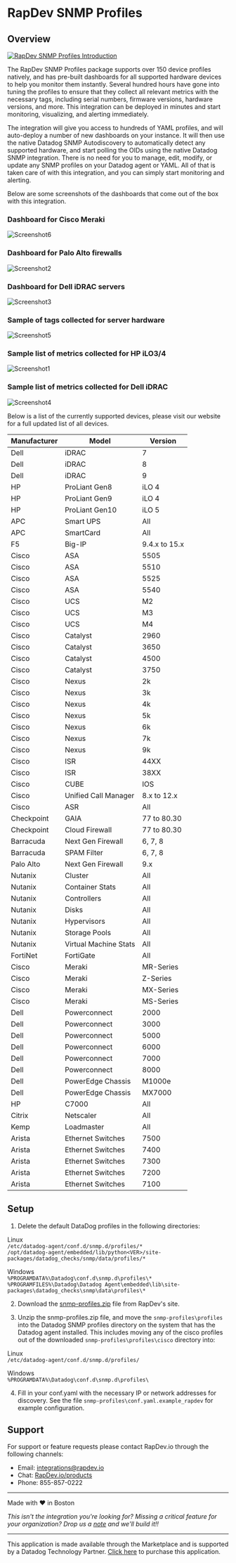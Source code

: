 # RapDev SNMP Profiles
## Overview

[![RapDev SNMP Profiles Introduction](https://raw.githubusercontent.com/DataDog/marketplace/master/rapdev-snmp-profiles/images/video.png)](https://www.youtube.com/watch?v=SVT9hqV7aD4&list=PLa2zzueYDhHrjODIXryBX_RakQIL6nmOh)

The RapDev SNMP Profiles package supports over 150 device profiles natively, and has pre-built dashboards for all supported hardware devices to help you monitor them instantly. Several hundred hours have gone into tuning the profiles to ensure that they collect all relevant metrics with the necessary tags, including serial numbers, firmware versions, hardware versions, and more. This integration can be deployed in minutes and start monitoring, visualizing, and alerting immediately.

The integration will give you access to hundreds of YAML profiles, and will auto-deploy a number of new dashboards on your instance. It will then use the native Datadog SNMP Autodiscovery to automatically detect any supported hardware, and start polling the OIDs using the native Datadog SNMP integration.
There is no need for you to manage, edit, modify, or update any SNMP profiles on your Datadog agent or YAML. All of that is taken care of with this integration, and you can simply start monitoring and alerting.

Below are some screenshots of the dashboards that come out of the box with this integration.

### Dashboard for Cisco Meraki
![Screenshot6](https://raw.githubusercontent.com/DataDog/marketplace/master/rapdev-snmp-profiles/images/6.png)

### Dashboard for Palo Alto firewalls
![Screenshot2](https://raw.githubusercontent.com/DataDog/marketplace/master/rapdev-snmp-profiles/images/2.png)

### Dashboard for Dell iDRAC servers
![Screenshot3](https://raw.githubusercontent.com/DataDog/marketplace/master/rapdev-snmp-profiles/images/3.png)

### Sample of tags collected for server hardware
![Screenshot5](https://raw.githubusercontent.com/DataDog/marketplace/master/rapdev-snmp-profiles/images/5.png)

### Sample list of metrics collected for HP iLO3/4
![Screenshot1](https://raw.githubusercontent.com/DataDog/marketplace/master/rapdev-snmp-profiles/images/1.png)

### Sample list of metrics collected for Dell iDRAC
![Screenshot4](https://raw.githubusercontent.com/DataDog/marketplace/master/rapdev-snmp-profiles/images/4.png)

Below is a list of the currently supported devices, please visit our website for a full updated list of all devices.

| Manufacturer | Model                 | Version       |
| ------------ | --------------------- | ------------- |
| Dell         | iDRAC                 | 7             |
| Dell         | iDRAC                 | 8             |
| Dell         | iDRAC                 | 9             |
| HP           | ProLiant Gen8         | iLO 4         |
| HP           | ProLiant Gen9         | iLO 4         |
| HP           | ProLiant Gen10        | iLO 5         |
| APC          | Smart UPS             | All           |
| APC          | SmartCard             | All           |
| F5           | Big-IP                | 9.4.x to 15.x |
| Cisco        | ASA                   | 5505          |
| Cisco        | ASA                   | 5510          |
| Cisco        | ASA                   | 5525          |
| Cisco        | ASA                   | 5540          |
| Cisco        | UCS                   | M2            |
| Cisco        | UCS                   | M3            |
| Cisco        | UCS                   | M4            |
| Cisco        | Catalyst              | 2960          |
| Cisco        | Catalyst              | 3650          |
| Cisco        | Catalyst              | 4500          |
| Cisco        | Catalyst              | 3750          |
| Cisco        | Nexus                 | 2k            |
| Cisco        | Nexus                 | 3k            |
| Cisco        | Nexus                 | 4k            |
| Cisco        | Nexus                 | 5k            |
| Cisco        | Nexus                 | 6k            |
| Cisco        | Nexus                 | 7k            |
| Cisco        | Nexus                 | 9k            |
| Cisco        | ISR                   | 44XX          |
| Cisco        | ISR                   | 38XX          |
| Cisco        | CUBE                  | IOS           |
| Cisco        | Unified Call Manager  | 8.x to 12.x   |
| Cisco        | ASR                   | All           |
| Checkpoint   | GAIA                  | 77 to 80.30   |
| Checkpoint   | Cloud Firewall        | 77 to 80.30   |
| Barracuda    | Next Gen Firewall     | 6, 7, 8       |
| Barracuda    | SPAM Filter           | 6, 7, 8       |
| Palo Alto    | Next Gen Firewall     | 9.x           |
| Nutanix      | Cluster               | All           |
| Nutanix      | Container Stats       | All           |
| Nutanix      | Controllers           | All           |
| Nutanix      | Disks                 | All           |
| Nutanix      | Hypervisors           | All           |
| Nutanix      | Storage Pools         | All           |
| Nutanix      | Virtual Machine Stats | All           |
| FortiNet     | FortiGate             | All           |
| Cisco        | Meraki                | MR-Series     |
| Cisco        | Meraki                | Z-Series      |
| Cisco        | Meraki                | MX-Series     |
| Cisco        | Meraki                | MS-Series     |
| Dell         | Powerconnect          | 2000          |
| Dell         | Powerconnect          | 3000          |
| Dell         | Powerconnect          | 5000          |
| Dell         | Powerconnect          | 6000          |
| Dell         | Powerconnect          | 7000          |
| Dell         | Powerconnect          | 8000          |
| Dell         | PowerEdge Chassis     | M1000e        |
| Dell         | PowerEdge Chassis     | MX7000        |
| HP           | C7000                 | All           |
| Citrix       | Netscaler             | All           |
| Kemp         | Loadmaster            | All           |
| Arista       | Ethernet Switches     | 7500          |
| Arista       | Ethernet Switches     | 7400          |
| Arista       | Ethernet Switches     | 7300          |
| Arista       | Ethernet Switches     | 7200          |
| Arista       | Ethernet Switches     | 7100          |

## Setup

1. Delete the default DataDog profiles in the following directories: 

Linux\
`/etc/datadog-agent/conf.d/snmp.d/profiles/*`\
`/opt/datadog-agent/embedded/lib/python<VER>/site-packages/datadog_checks/snmp/data/profiles/*`
 
 Windows\
 `%PROGRAMDATA%\Datadog\conf.d\snmp.d\profiles\*`\
 `%PROGRAMFILES%\Datadog\Datadog Agent\embedded\lib\site-packages\datadog_checks\snmp\data\profiles\*`

2. Download the [snmp-profiles.zip](https://files.rapdev.io/datadog/snmp-profiles.zip) file from RapDev's site.

3. Unzip the snmp-profiles.zip file, and move the `snmp-profiles\profiles` into the Datadog SNMP profiles directory on the system that has the Datadog agent installed. This includes moving any of the cisco profiles out of the downloaded `snmp-profiles\profiles\cisco` directory into:

Linux\
`/etc/datadog-agent/conf.d/snmp.d/profiles/`

Windows\
`%PROGRAMDATA%\Datadog\conf.d\snmp.d\profiles\`

4. Fill in your conf.yaml with the necessary IP or network addresses for discovery. See the file `snmp-profiles\conf.yaml.example_rapdev` for example configuration.

## Support
For support or feature requests please contact RapDev.io through the following channels: 

 - Email: integrations@rapdev.io 
 - Chat: [RapDev.io/products](https://rapdev.io/products)
 - Phone: 855-857-0222 

---
Made with ❤️  in Boston

*This isn't the integration you're looking for? Missing a critical feature for your organization? Drop us a [note](mailto:integrations@rapdev.io) and we'll build it!!*

---
This application is made available through the Marketplace and is supported by a Datadog Technology Partner. [Click here](https://app.datadoghq.com/marketplace/app/rapdev-snmp-profiles/pricing) to purchase this application.
